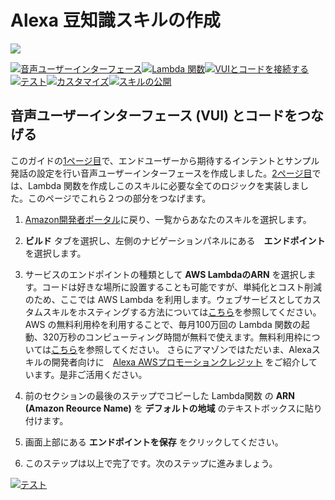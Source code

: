 # Alexa 豆知識スキルの作成
<img src="https://m.media-amazon.com/images/G/01/mobile-apps/dex/alexa/alexa-skills-kit/tutorials/quiz-game/header._TTH_.png" />

[![音声ユーザーインターフェース](https://m.media-amazon.com/images/G/01/mobile-apps/dex/alexa/alexa-skills-kit/jp/tutorials/navigation/1-locked.png)](./1-voice-user-interface.md)[![Lambda 関数](https://m.media-amazon.com/images/G/01/mobile-apps/dex/alexa/alexa-skills-kit/jp/tutorials/navigation/2-locked.png)](./2-lambda-function.md)[![VUIとコードを接続する](https://m.media-amazon.com/images/G/01/mobile-apps/dex/alexa/alexa-skills-kit/jp/tutorials/navigation/3-on.png)](./3-connect-vui-to-code.md)[![テスト](https://m.media-amazon.com/images/G/01/mobile-apps/dex/alexa/alexa-skills-kit/jp/tutorials/navigation/4-locked.pn)](./4-testing.md)[![カスタマイズ](https://m.media-amazon.com/images/G/01/mobile-apps/dex/alexa/alexa-skills-kit/jp/tutorials/navigation/5-locked.png)](./5-customization.md)[![スキルの公開](https://m.media-amazon.com/images/G/01/mobile-apps/dex/alexa/alexa-skills-kit/jp/tutorials/navigation/6-locked.png)](./6-publication.md)

## 音声ユーザーインターフェース (VUI) とコードをつなげる

このガイドの[1ページ目](./1-voice-user-interface.md)で、エンドユーザーから期待するインテントとサンプル発話の設定を行い音声ユーザーインターフェースを作成しました。[2ページ目](./2-lambda-function.md)では、Lambda 関数を作成しこのスキルに必要な全てのロジックを実装しました。このページでこれら２つの部分をつなげます。

1.  [Amazon開発者ポータル](https://developer.amazon.com/edw/home.html#/skills/list)に戻り、一覧からあなたのスキルを選択します。

2.  **ビルド** タブを選択し、左側のナビゲーションパネルにある　**エンドポイント**　を選択します。

3.  サービスのエンドポイントの種類として **AWS LambdaのARN** を選択します。コードは好きな場所に設置することも可能ですが、単純化とコスト削減のため、ここでは AWS Lambda を利用します。ウェブサービスとしてカスタムスキルをホスティングする方法については[こちら](https://developer.amazon.com/public/solutions/alexa/alexa-skills-kit/docs/developing-an-alexa-skill-as-a-web-service)を参照してください。AWS の無料利用枠を利用することで、毎月100万回の Lambda 関数の起動、320万秒のコンピューティング時間が無料で使えます。無料利用枠については[こちら](https://aws.amazon.com/jp/free/)を参照してください。 さらにアマゾンではただいま、Alexaスキルの開発者向けに　[Alexa AWSプロモーションクレジット](https://developer.amazon.com/ja/alexa-skills-kit/alexa-aws-credits?&sc_category=Owned&sc_channel=RD&sc_campaign=Evangelism2018&sc_publisher=github&sc_content=Survey&sc_detail=fact-nodejs-V2_GUI-3&sc_funnel=Convert&sc_country=WW&sc_medium=Owned_RD_Evangelism2018_github_Survey_fact-nodejs-V2_GUI-3_Convert_WW_beginnersdevs&sc_segment=beginnersdevs) をご紹介しています。是非ご活用ください。


4.  前のセクションの最後のステップでコピーした Lambda関数 の **ARN (Amazon Reource Name)** を **デフォルトの地域** のテキストボックスに貼り付けます。

5.  画面上部にある **エンドポイントを保存** をクリックしてください。

6.  このステップは以上で完了です。次のステップに進みましょう。

[![テスト](https://m.media-amazon.com/images/G/01/mobile-apps/dex/alexa/alexa-skills-kit/jp/tutorials/general/buttons/button_next_testing.png)](./4-testing.md)
